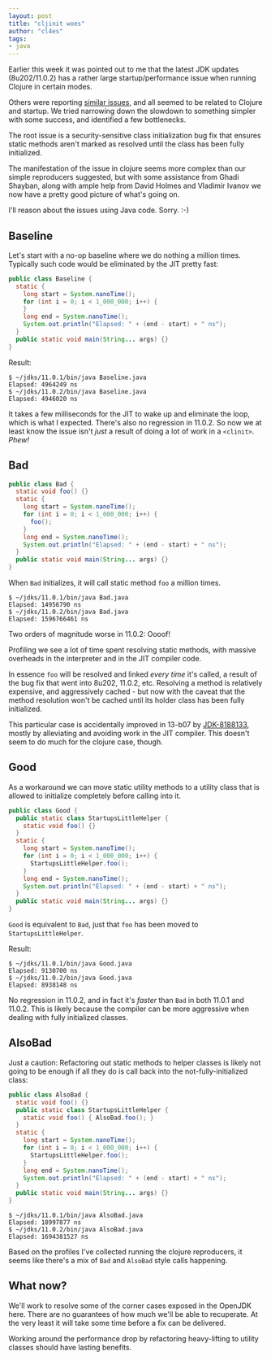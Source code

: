 ```yaml
---
layout: post
title: "cljinit woes"
author: "cl4es"
tags:
- java
---
```


Earlier this week it was pointed out to me that the latest JDK updates (8u202/11.0.2)
has a rather large startup/performance issue when running Clojure in certain modes.

Others were reporting [similar issues](https://bugs.openjdk.java.net/browse/JDK-8219233), and all seemed to be related to Clojure and startup. We tried narrowing down the slowdown to something simpler with some success, and identified a few bottlenecks.

The root issue is a security-sensitive class initialization bug fix that ensures static methods aren't marked as resolved until the class has been fully initialized.

The manifestation of the issue in clojure seems more complex than our simple reproducers suggested, but with some assistance from Ghadi Shayban, along with ample help from David Holmes and Vladimir Ivanov we now have a pretty good picture of what's going on.

I'll reason about the issues using Java code. Sorry. :-)

## Baseline

Let's start with a no-op baseline where we do nothing a million
times. Typically such code would be eliminated by the JIT pretty 
fast:

```java
public class Baseline {
  static {
    long start = System.nanoTime();
    for (int i = 0; i < 1_000_000; i++) {
    }
    long end = System.nanoTime();
    System.out.println("Elapsed: " + (end - start) + " ns");
  }
  public static void main(String... args) {}
}
```

Result:
```
$ ~/jdks/11.0.1/bin/java Baseline.java
Elapsed: 4964249 ns
$ ~/jdks/11.0.2/bin/java Baseline.java
Elapsed: 4946020 ns
```

It takes a few milliseconds for the JIT to wake up and eliminate
the loop, which is what I expected. There's also no regression
in 11.0.2. So now we at least know the issue isn't _just_ a 
result of doing a lot of work in a `<clinit>`. _Phew!_

## Bad <clinit>
```java
public class Bad {
  static void foo() {}
  static {
    long start = System.nanoTime();
    for (int i = 0; i < 1_000_000; i++) {
      foo();
    }
    long end = System.nanoTime();
    System.out.println("Elapsed: " + (end - start) + " ns");
  }
  public static void main(String... args) {}
}
```

When `Bad` initializes, it will call static method `foo` a million 
times.

```
$ ~/jdks/11.0.1/bin/java Bad.java
Elapsed: 14956790 ns
$ ~/jdks/11.0.2/bin/java Bad.java
Elapsed: 1596766461 ns
```

Two orders of magnitude worse in 11.0.2: Oooof!

Profiling we see a lot of time spent resolving static methods, with 
massive overheads in the interpreter and in the JIT compiler code. 

In essence `foo` will be resolved and linked *every time* it's called,
a result of the bug fix that went into 8u202, 11.0.2, etc. Resolving
a method is relatively expensive, and aggressively cached - but now
with the caveat that the method resolution won't be cached until its
holder class has been fully initialized.

This particular case is accidentally improved in 13-b07 by 
[JDK-8188133](https://bugs.openjdk.java.net/browse/JDK-8188133), mostly
by alleviating and avoiding work in the JIT compiler. This doesn't seem 
to do much for the clojure case, though.

## Good <clinit>

As a workaround we can move static utility methods to a utility class 
that is allowed to initialize completely before calling into it.

```java
public class Good {
  public static class StartupsLittleHelper {
    static void foo() {}
  }
  static {
    long start = System.nanoTime();
    for (int i = 0; i < 1_000_000; i++) {
      StartupsLittleHelper.foo();
    }
    long end = System.nanoTime();
    System.out.println("Elapsed: " + (end - start) + " ns");
  }
  public static void main(String... args) {}
}
```

`Good` is equivalent to `Bad`, just that `foo` has been moved to `StartupsLittleHelper`.

Result:
```
$ ~/jdks/11.0.1/bin/java Good.java
Elapsed: 9130700 ns
$ ~/jdks/11.0.2/bin/java Good.java
Elapsed: 8938148 ns
```

No regression in 11.0.2, and in fact it's _faster_ than `Bad` in 
both 11.0.1 and 11.0.2. This is likely because the compiler can be more
aggressive when dealing with fully initialized classes. 

## AlsoBad <clinit>

Just a caution: Refactoring out static methods to helper classes is likely not 
going to be enough if all they do is call back into the not-fully-initialized 
class:

```java
public class AlsoBad {
  static void foo() {}
  public static class StartupsLittleHelper {
    static void foo() { AlsoBad.foo(); }
  }
  static {
    long start = System.nanoTime();
    for (int i = 0; i < 1_000_000; i++) {
      StartupsLittleHelper.foo();
    }
    long end = System.nanoTime();
    System.out.println("Elapsed: " + (end - start) + " ns");
  }
  public static void main(String... args) {}
}
```

```
$ ~/jdks/11.0.1/bin/java AlsoBad.java
Elapsed: 18997877 ns
$ ~/jdks/11.0.2/bin/java AlsoBad.java
Elapsed: 1694381527 ns
```

Based on the profiles I've collected running the clojure reproducers, it seems like
there's a mix of `Bad` and `AlsoBad` style calls happening. 

## What now?

We'll work to resolve some of the corner cases exposed in the OpenJDK here. There are
no guarantees of how much we'll be able to recuperate. At the very least it will take 
some time before a fix can be delivered. 

Working around the performance drop by refactoring heavy-lifting to utility classes
should have lasting benefits.
